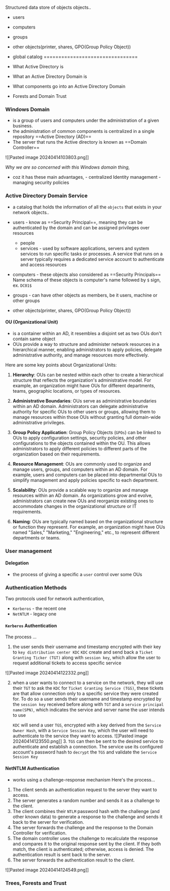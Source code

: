 Structured data store of objects
objects..
- users
- computers
- groups
- other objects(printer, shares, GPO(Group Policy Object))
- global catalog
================================

- What Active Directory is
- What an Active Directory Domain is
- What components go into an Active Directory Domain
- Forests and Domain Trust

### Windows Domain
- is a group of users and computers under the administration of a given business. 
- the administration of common components is centralized in a single repository ==Active Directory (AD)== 
- The server that runs the Active directory is known as ==Domain Controller==   

![[Pasted image 20240414103803.png]]

_Why we are so concerned with this Windows domain thing,_
- coz it has these main advantages, 
	  - centralized Identity management
	  - managing security policies

### Active Directory Domain Service
- a catalog that holds the information of all the `objects` that exists in your network
objects..
- users - know as ==Security Principal==, meaning they can be authenticated by the domain and can be assigned privileges over resources
	- people
	- services - used by software applications, servers and system services to run specific tasks or processes. A service that runs on a server typically requires a dedicated service account to authenticate and access resources
- computers - these objects also considered as ==Security Principals== 
  Name schema of these objects is computer's name followed by `$` sign, ex. `DC01$`
- groups - can have other objects as members, be it users, machine or other groups
  
- other objects(printer, shares, GPO(Group Policy Object))
#### OU (Organizational Unit)
- is a container within an AD, it resembles a disjoint set as two OUs don't contain same object
- OUs provide a way to structure and administer network resources in a hierarchical manner, enabling administrators to apply policies, delegate administrative authority, and manage resources more effectively.

Here are some key points about Organizational Units:

1. **Hierarchy**: OUs can be nested within each other to create a hierarchical structure that reflects the organization's administrative model. For example, an organization might have OUs for different departments, teams, geographic locations, or types of resources.
    
2. **Administrative Boundaries**: OUs serve as administrative boundaries within an AD domain. Administrators can delegate administrative authority for specific OUs to other users or groups, allowing them to manage resources within those OUs without granting full domain-wide administrative privileges.
    
3. **Group Policy Application**: Group Policy Objects (`GPOs`) can be linked to OUs to apply configuration settings, security policies, and other configurations to the objects contained within the OU. This allows administrators to apply different policies to different parts of the organization based on their requirements.
    
4. **Resource Management**: OUs are commonly used to organize and manage users, groups, and computers within an AD domain. For example, users and computers can be placed into departmental OUs to simplify management and apply policies specific to each department.
    
5. **Scalability**: OUs provide a scalable way to organize and manage resources within an AD domain. As organizations grow and evolve, administrators can create new OUs and reorganize existing ones to accommodate changes in the organizational structure or IT requirements.
    
6. **Naming**: OUs are typically named based on the organizational structure or function they represent. For example, an organization might have OUs named "Sales," "Marketing," "Engineering," etc., to represent different departments or teams.

### User management
#### Delegation
- the process of giving a specific  a `user` control over some OUs
### Authentication Methods
Two protocols used for network authentication, 
- `Kerberos` - the recent one
- `NetNTLM` - legacy one

#### `Kerberos`  Authentication
The process ...
1. the user sends their username and timestamp encrypted with their key to `key distribution center KDC` 
   `KDC` create and send back a `Ticket Granting Ticker (TGT)` along with `session key`, which allow the user to request additional tickets to access specific service
   

![[Pasted image 20240414122332.png]]

2. when a user wants to connect to a service on the network, they will use their `TGT` to ask the `KDC` for `Ticket Granting Service (TGS)`, these tickets are that allow connection only to a specific service they were created for. To do so a user sends their username and timestamp encrypted by the `session key` received before along with `TGT` and a `service principal name(SPN)`, which indicates the service and server name the user intends to use
   
   `KDC` will send a user `TGS`, encrypted with a key derived from the `Service Owner Hash`, with a `Service Session Key`, which the user will need to authenticate to the service they want to access.
   ![[Pasted image 20240414123550.png]]
   3. `TGS` can then be sent to the desired service to authenticate and establish a connection. The service use its configured account's password hash to `decrypt` the `TGS` and validate the `Service Session Key`

#### NetNTLM Authentication
- works using a challenge-response mechanism
Here's the process...
1. The client sends an authentication request to the server they want to access.
2. The server generates a random number and sends it as a challenge to the client.
3. The client combines their `NTLM` password hash with the challenge (and other known data) to generate a response to the challenge and sends it back to the server for verification.
4. The server forwards the challenge and the response to the Domain Controller for verification.
5. The domain controller uses the challenge to recalculate the response and compares it to the original response sent by the client. If they both match, the client is authenticated; otherwise, access is denied. The authentication result is sent back to the server.
6. The server forwards the authentication result to the client.

![[Pasted image 20240414124549.png]]

### Trees, Forests and Trust
